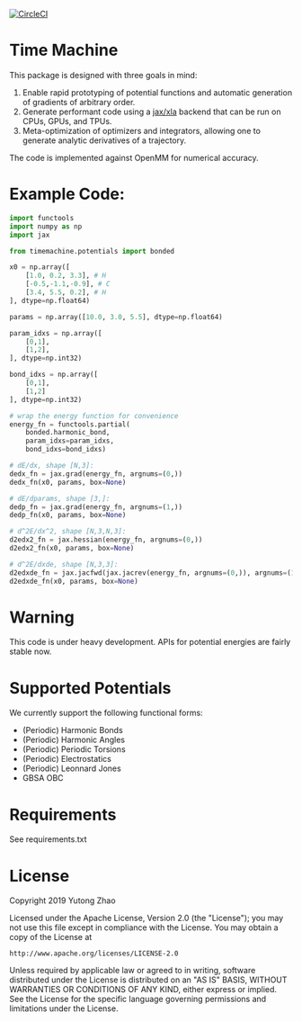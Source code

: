 [![CircleCI](https://circleci.com/gh/proteneer/timemachine.svg?style=svg&circle-token=d4635916d6394573ebda0aa17a63540bc8b449fc)](https://circleci.com/gh/proteneer/timemachine)

# Time Machine

This package is designed with three goals in mind:

1. Enable rapid prototyping of potential functions and automatic generation of gradients of arbitrary order.
2. Generate performant code using a [jax/xla](github.com/google/jax) backend that can be run on CPUs, GPUs, and TPUs.
2. Meta-optimization of optimizers and integrators, allowing one to generate analytic derivatives of a trajectory.

The code is implemented against OpenMM for numerical accuracy.

# Example Code:

``` python
import functools
import numpy as np
import jax

from timemachine.potentials import bonded

x0 = np.array([
    [1.0, 0.2, 3.3], # H 
    [-0.5,-1.1,-0.9], # C
    [3.4, 5.5, 0.2], # H 
], dtype=np.float64)

params = np.array([10.0, 3.0, 5.5], dtype=np.float64)

param_idxs = np.array([
    [0,1],
    [1,2],
], dtype=np.int32)

bond_idxs = np.array([
    [0,1],
    [1,2]
], dtype=np.int32)

# wrap the energy function for convenience
energy_fn = functools.partial(
    bonded.harmonic_bond,
    param_idxs=param_idxs,
    bond_idxs=bond_idxs)

# dE/dx, shape [N,3]:
dedx_fn = jax.grad(energy_fn, argnums=(0,))
dedx_fn(x0, params, box=None)

# dE/dparams, shape [3,]:
dedp_fn = jax.grad(energy_fn, argnums=(1,))
dedp_fn(x0, params, box=None)

# d^2E/dx^2, shape [N,3,N,3]:
d2edx2_fn = jax.hessian(energy_fn, argnums=(0,))
d2edx2_fn(x0, params, box=None)

# d^2E/dxde, shape [N,3,3]:
d2edxde_fn = jax.jacfwd(jax.jacrev(energy_fn, argnums=(0,)), argnums=(1,))
d2edxde_fn(x0, params, box=None)
```

# Warning

This code is under heavy development. APIs for potential energies are fairly stable now. 

# Supported Potentials

We currently support the following functional forms:

- (Periodic) Harmonic Bonds
- (Periodic) Harmonic Angles
- (Periodic) Periodic Torsions
- (Periodic) Electrostatics
- (Periodic) Leonnard Jones
- GBSA OBC

# Requirements

See requirements.txt

# License

Copyright 2019 Yutong Zhao

Licensed under the Apache License, Version 2.0 (the "License");
you may not use this file except in compliance with the License.
You may obtain a copy of the License at

    http://www.apache.org/licenses/LICENSE-2.0

Unless required by applicable law or agreed to in writing, software
distributed under the License is distributed on an "AS IS" BASIS,
WITHOUT WARRANTIES OR CONDITIONS OF ANY KIND, either express or implied.
See the License for the specific language governing permissions and
limitations under the License.
